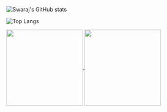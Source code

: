 ![Swaraj's GitHub stats](https://github-readme-stats.vercel.app/api?username=swaraj9&show_icons=true&theme=midnight-purple\&include_all_commits=true\&border_color=7f3ace)

![Top Langs](https://github-readme-stats.vercel.app/api/top-langs/?username=swaraj9&theme=midnight-purple&layout=donut\&border_color=7f3ace)

<a href="https://github.com/swaraj9/github-readme-stats">
  <img height=200 align="center" src="https://github-readme-stats.vercel.app/api?username=swaraj9&show_icons=true&theme=radical\&include_all_commits=true\&border_color=7f3ace" />
</a>
<a href="https://github.com/swaraj9/convoychat">
  <img height=200 align="center" src="https://github-readme-stats.vercel.app/api/top-langs?username=swaraj9&theme=midnight-purple&layout=donut&width=320\&border_color=7f3ace" />
</a>
